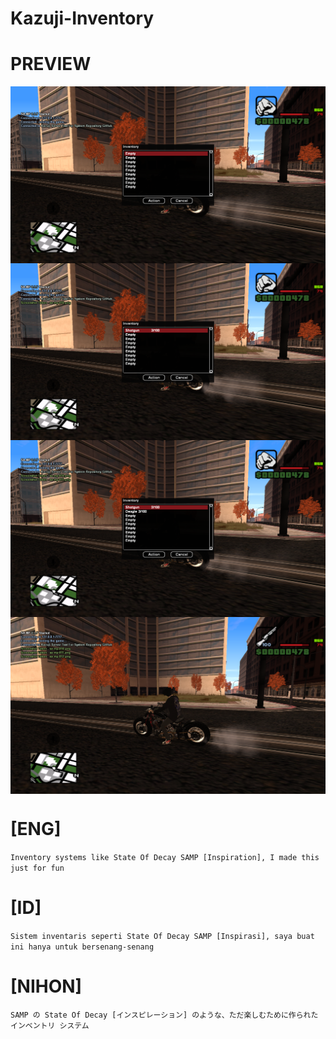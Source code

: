 # Kazuji-Inventory

# PREVIEW
<a href=https://github.com/KzjTkshi/Kazuji-Dialog-Inventory><img src="Images/sa-mp-810.png" align=center></img></a>
<a href=https://github.com/KzjTkshi/Kazuji-Dialog-Inventory><img src="Images/sa-mp-811.png" align=center></img></a>
<a href=https://github.com/KzjTkshi/Kazuji-Dialog-Inventory><img src="Images/sa-mp-812.png" align=center></img></a>
<a href=https://github.com/KzjTkshi/Kazuji-Dialog-Inventory><img src="Images/sa-mp-813.png" align=center></img></a>

# [ENG]
`Inventory systems like State Of Decay SAMP [Inspiration], I made this just for fun`
# [ID] 
`Sistem inventaris seperti State Of Decay SAMP [Inspirasi], saya buat ini hanya untuk bersenang-senang`
# [NIHON]
`SAMP の State Of Decay [インスピレーション] のような、ただ楽しむために作られたインベントリ システム`

